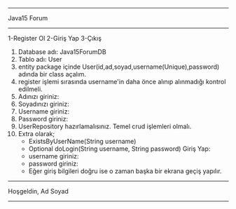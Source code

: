 ********************
Java15 Forum
********************
1-Register Ol
2-Giriş Yap
3-Çıkış

1. Database adı: Java15ForumDB
2. Tablo adı: User
3. entity package içinde User(id,ad,soyad,username(Unique),password) adında bir class açalım.
2. register işlemi sırasında username'in daha önce alınıp alınmadığı kontrol edilmeli.
3. Adınızı giriniz: 
4. Soyadınızı giriniz: 
5. Username giriniz: 
6. Password giriniz:
7. UserRepository hazırlamalısınız. Temel crud işlemleri olmalı. 
8. Extra olarak;
     - ExistsByUserName(String username)
     - Optional<User> doLogin(String username, String password)
Giriş Yap:
     - username giriniz:
     - password giriniz:
     - Eğer giriş bilgileri doğru ise o zaman başka bir ekrana geçiş yapılır.
   
***************
Hoşgeldin, Ad Soyad
***************